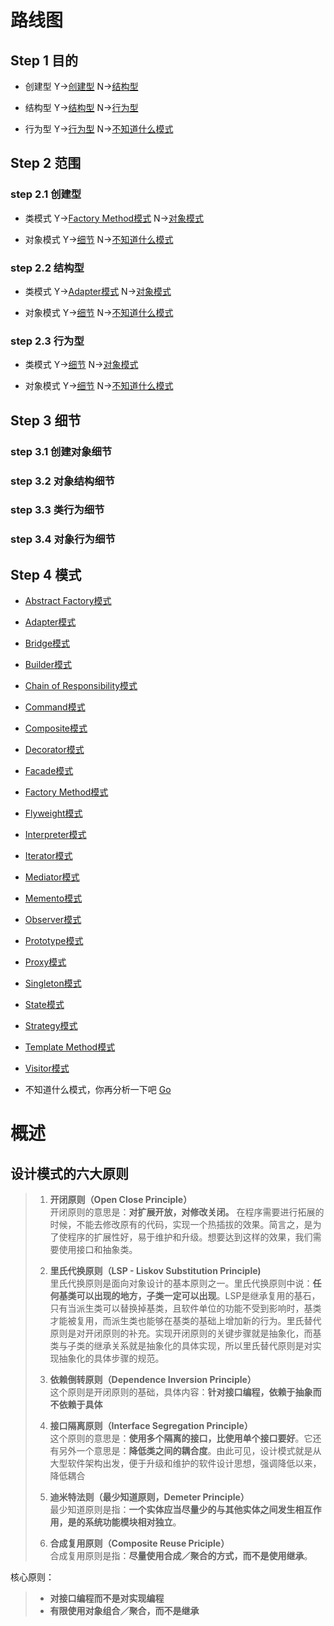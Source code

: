 # <a id="road_of_start">路线图</a>

## Step 1 目的

- <a id="create">创建型</a> Y->[创建型](#sphere_of_create) N->[结构型](#struct)

- <a id="struct">结构型</a> Y->[结构型](#sphere_of_struct) N->[行为型](#behavioral)

- <a id="behavioral">行为型</a> Y->[行为型](#sphere_of_behavioral) N->[不知道什么模式](#unknown)


## Step 2 范围

### <a id="sphere_of_create">step 2.1 创建型 </a>

- <a id="create_class">类模式</a> Y->[Factory Method模式](#factory_method) N->[对象模式](#create_object)

- <a id="create_object">对象模式</a> Y->[细节](#detail_of_create_object) N->[不知道什么模式](#unknown)

### <a id="sphere_of_struct">step 2.2 结构型 </a>

- <a id="struct_of_class">类模式</a> Y->[Adapter模式](#adapter) N->[对象模式](#struct_of_object)

- <a id="struct_of_object">对象模式</a> Y->[细节](#detail_of_struct_object) N->[不知道什么模式](#unknown)

### <a id="sphere_of_behavioral">step 2.3 行为型 </a>

- <a id="behavioral_of_class">类模式</a> Y->[细节](#detail_of_behavioral_class) N->[对象模式](#behavioral_of_object)

- <a id="behavioral_of_object">对象模式</a> Y->[细节](#detail_of_behavioral_object) N->[不知道什么模式](#unknown)

## Step 3 细节

### <a id="detail_of_create_object"> step 3.1 创建对象细节 </a>

### <a id="detail_of_struct_object"> step 3.2 对象结构细节 </a>

### <a id="detail_of_behavioral_class"> step 3.3 类行为细节 </a>

### <a id="detail_of_behavioral_object"> step 3.4 对象行为细节 </a>


## Step 4 模式

- <a id="abstract_factory">[Abstract Factory模式](01_Abstract_Factory.md)</a>

- <a id="adapter">[Adapter模式](02_Adapter.md)</a>

- <a id="bridge">[Bridge模式](03_Bridge.md)</a>

- <a id="builder">[Builder模式](04_Builder.md)</a>

- <a id="chain_of_responsibility">[Chain of Responsibility模式](05_Chain_of_Responsibility.md)</a>

- <a id="command">[Command模式](06_Command.md)</a>

- <a id="composite">[Composite模式](07_Composite.md)</a>

- <a id="decorator">[Decorator模式](08_Decorator.md)</a>

- <a id="facade">[Facade模式](09_Facade.md)</a>

- <a id="factory_method">[Factory Method模式](10_Factory_Method.md)</a>

- <a id="flyweight">[Flyweight模式](11_Flyweight.md)</a>

- <a id="interpreter">[Interpreter模式](12_Interpreter.md)</a>

- <a id="iterator">[Iterator模式](13_Iterator.md)</a>

- <a id="mediator">[Mediator模式](14_Mediator.md)</a>

- <a id="memento">[Memento模式](15_Memento.md)</a>

- <a id="observer">[Observer模式](16_Observer.md)</a>

- <a id="prototype">[Prototype模式](17_Prototype.md)</a>

- <a id="proxy">[Proxy模式](18_Proxy.md)</a>

- <a id="singleton">[Singleton模式](19_Singleton.md)</a>

- <a id="state">[State模式](20_State.md)</a>

- <a id="strategy">[Strategy模式](21_Strategy.md)</a>

- <a id="template_method">[Template Method模式](22_Template_Method.md)</a>

- <a id="visitor">[Visitor模式](23_Vistor.md)</a>

- <a id="unknown"> 不知道什么模式，你再分析一下吧</a> [Go](#road_of_start)

# 概述

## 设计模式的六大原则  

> 1. **开闭原则（Open Close Principle）**  
> 开闭原则的意思是：**对扩展开放，对修改关闭。** 在程序需要进行拓展的时候，不能去修改原有的代码，实现一个热插拔的效果。简言之，是为了使程序的扩展性好，易于维护和升级。想要达到这样的效果，我们需要使用接口和抽象类。
> 
> 2. **里氏代换原则（LSP - Liskov Substitution Principle)**  
> 里氏代换原则是面向对象设计的基本原则之一。里氏代换原则中说：**任何基类可以出现的地方，子类一定可以出现**。LSP是继承复用的基石，只有当派生类可以替换掉基类，且软件单位的功能不受到影响时，基类才能被复用，而派生类也能够在基类的基础上增加新的行为。里氏替代原则是对开闭原则的补充。实现开闭原则的关键步骤就是抽象化，而基类与子类的继承关系就是抽象化的具体实现，所以里氏替代原则是对实现抽象化的具体步骤的规范。
>
> 3. **依赖倒转原则（Dependence Inversion Principle）**  
> 这个原则是开闭原则的基础，具体内容：**针对接口编程，依赖于抽象而不依赖于具体**
>
> 4. **接口隔离原则（Interface Segregation Principle）**  
> 这个原则的意思是：**使用多个隔离的接口，比使用单个接口要好**。它还有另外一个意思是：**降低类之间的耦合度**。由此可见，设计模式就是从大型软件架构出发，便于升级和维护的软件设计思想，强调降低以来，降低耦合
>
> 5. **迪米特法则（最少知道原则，Demeter Principle）**  
> 最少知道原则是指：**一个实体应当尽量少的与其他实体之间发生相互作用，是的系统功能模块相对独立**。
>
> 6. **合成复用原则（Composite Reuse Priciple）**  
> 合成复用原则是指：**尽量使用合成／聚合的方式，而不是使用继承**。

核心原则：  
> - **对接口编程而不是对实现编程**
> - **有限使用对象组合／聚合，而不是继承**
